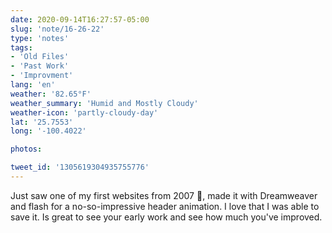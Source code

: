 ```yaml
---
date: 2020-09-14T16:27:57-05:00
slug: 'note/16-26-22'
type: 'notes'
tags:
- 'Old Files'
- 'Past Work'
- 'Improvment'
lang: 'en'
weather: '82.65°F'
weather_summary: 'Humid and Mostly Cloudy'
weather-icon: 'partly-cloudy-day'
lat: '25.7553'
long: '-100.4022'

photos:

tweet_id: '1305619304935755776'
---
```

Just saw one of my first websites from 2007 🤯, made it with Dreamweaver and flash for a no-so-impressive header animation. I love that I was able to save it. Is great to see your early work and see how much you've improved.     